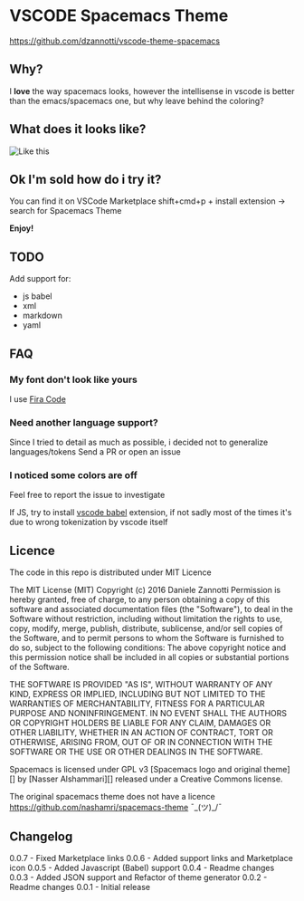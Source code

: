 # VSCODE Spacemacs Theme
https://github.com/dzannotti/vscode-theme-spacemacs

## Why?
I **love** the way spacemacs looks, however the intellisense in vscode is better than the emacs/spacemacs one, but why leave behind the coloring?

## What does it looks like?
![Like this](https://raw.githubusercontent.com/dzannotti/vscode-theme-spacemacs/master/images/screenshot.png "Screenshot")

## Ok I'm sold how do i try it?
You can find it on VSCode Marketplace
shift+cmd+p + install extension -> search for Spacemacs Theme

**Enjoy!**

## TODO
Add support for:
* js babel
* xml
* markdown
* yaml

## FAQ

### My font don't look like yours
I use [Fira Code](https://github.com/tonsky/FiraCode)

### Need another language support?
Since I tried to detail as much as possible, i decided not to generalize languages/tokens
Send a PR or open an issue

### I noticed some colors are off
Feel free to report the issue to investigate

If JS, try to install [vscode babel](https://github.com/dzannotti/vscode-babel) extension, if not sadly most of the times it's due to wrong tokenization by vscode itself

## Licence
The code in this repo is distributed under MIT Licence

The MIT License (MIT)
Copyright (c) 2016 Daniele Zannotti
Permission is hereby granted, free of charge, to any person obtaining a copy of this software and associated documentation files (the "Software"), to deal in the Software without restriction, including without limitation the rights to use, copy, modify, merge, publish, distribute, sublicense, and/or sell copies of the Software, and to permit persons to whom the Software is furnished to do so, subject to the following conditions:
The above copyright notice and this permission notice shall be included in all copies or substantial portions of the Software.

THE SOFTWARE IS PROVIDED "AS IS", WITHOUT WARRANTY OF ANY KIND, EXPRESS OR IMPLIED, INCLUDING BUT NOT LIMITED TO THE WARRANTIES OF MERCHANTABILITY, FITNESS FOR A PARTICULAR PURPOSE AND NONINFRINGEMENT. IN NO EVENT SHALL THE AUTHORS OR COPYRIGHT HOLDERS BE LIABLE FOR ANY CLAIM, DAMAGES OR OTHER LIABILITY, WHETHER IN AN ACTION OF CONTRACT, TORT OR OTHERWISE, ARISING FROM, OUT OF OR IN CONNECTION WITH THE SOFTWARE OR THE USE OR OTHER DEALINGS IN THE SOFTWARE.

Spacemacs is licensed under GPL v3
[Spacemacs logo and original theme][] by [Nasser Alshammari][] released under a Creative Commons
license.

The original spacemacs theme does not have a licence https://github.com/nashamri/spacemacs-theme ¯\_(ツ)_/¯

## Changelog
0.0.7 - Fixed Marketplace links
0.0.6 - Added support links and Marketplace icon
0.0.5 - Added Javascript (Babel) support
0.0.4 - Readme changes
0.0.3 - Added JSON support and Refactor of theme generator
0.0.2 - Readme changes
0.0.1 - Initial release
